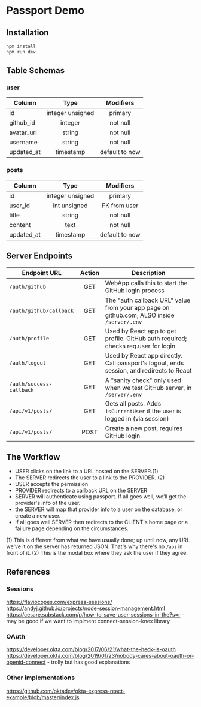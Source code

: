 # Passport Demo

## Installation

```bash
npm install
npm run dev
```

## Table Schemas

### user

| Column     |       Type       |   Modifiers    |
| ---------- | :--------------: | :------------: |
| id         | integer unsigned |    primary     |
| github_id  |     integer      |    not null    |
| avatar_url |      string      |    not null    |
| username   |      string      |    not null    |
| updated_at |    timestamp     | default to now |

### posts

| Column     |       Type       |   Modifiers    |
| ---------- | :--------------: | :------------: |
| id         | integer unsigned |    primary     |
| user_id    |   int unsigned   |  FK from user  |
| title      |      string      |    not null    |
| content    |       text       |    not null    |
| updated_at |    timestamp     | default to now |

## Server Endpoints

| Endpoint URL             | Action | Description                                                                                |
| ------------------------ | :----: | ------------------------------------------------------------------------------------------ |
| `/auth/github`           |  GET   | WebApp calls this to start the GitHub login process                                        |
| `/auth/github/callback`  |  GET   | The "auth callback URL" value from your app page on github.com, ALSO inside `/server/.env` |
| `/auth/profile`          |  GET   | Used by React app to get profile. GitHub auth required; checks req.user for login          |
| `/auth/logout`           |  GET   | Used by React app directly. Call passport's logout, ends session, and redirects to React   |
| `/auth/success-callback` |  GET   | A "sanity check" only used when we test GitHub server, in `/server/.env`                   |
| `/api/v1/posts/`         |  GET   | Gets all posts. Adds `isCurrentUser` if the user is logged in (via session)                |
| `/api/v1/posts/`         |  POST  | Create a new post, requires GitHub login                                                   |

## The Workflow

- USER clicks on the link to a URL hosted on the SERVER.(1)
- The SERVER redirects the user to a link to the PROVIDER. (2)
- USER accepts the permission
- PROVIDER redirects to a callback URL on the SERVER
- SERVER will authenticate using passport. If all goes well, we'll get the provider's info of the user.
- the SERVER will map that provider info to a user on the database, or create a new user.
- If all goes well SERVER then redirects to the CLIENT's home page or a failure page depending on the circumstances.

(1) This is different from what we have usually done; up until now, any URL we've it on the server has returned JSON. That's why there's no `/api` in front of it.
(2) This is the modal box where they ask the user if they agree.

## References

### Sessions

https://flaviocopes.com/express-sessions/
https://andyj.github.io/projects/node-session-management.html
https://cesare.substack.com/p/how-to-save-user-sessions-in-the?s=r - may be good if we want to implment connect-session-knex library

### OAuth

https://developer.okta.com/blog/2017/06/21/what-the-heck-is-oauth
https://developer.okta.com/blog/2019/01/23/nobody-cares-about-oauth-or-openid-connect - trolly but has good explanations

### Other implementations

https://github.com/oktadev/okta-express-react-example/blob/master/index.js
